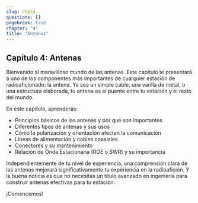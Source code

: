 ```yaml
---
slug: chpt4
questions: []
pagebreak: true
chapter: "4"
title: "Antenas"
---
```


## Capítulo 4: Antenas

Bienvenido al maravilloso mundo de las antenas. Este capítulo te presentará a uno de los componentes más importantes de cualquier estación de radioaficionado: la antena. Ya sea un simple cable, una varilla de metal, o una estructura elaborada, tu antena es el puente entre tu estación y el resto del mundo.

En este capítulo, aprenderás:

* Principios básicos de las antenas y por qué son importantes
* Diferentes tipos de antenas y sus usos
* Cómo la polarización y orientación afectan la comunicación
* Líneas de alimentación y cables coaxiales
* Conectores y su mantenimiento
* Relación de Onda Estacionaria (ROE o SWR) y su importancia

Independientemente de tu nivel de experiencia, una comprensión clara de las antenas mejorará significativamente tu experiencia en la radioafición. Y la buena noticia es que no necesitas un título avanzado en ingeniería para construir antenas efectivas para tu estación.

¡Comencemos!
